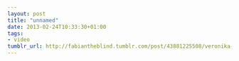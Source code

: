 ```yaml
---
layout: post
title: "unnamed"
date: 2013-02-24T10:33:30+01:00
tags:
- video
tumblr_url: http://fabiantheblind.tumblr.com/post/43881225508/veronika-samartseva-saz-my-first-film-made-as-a
---
```

